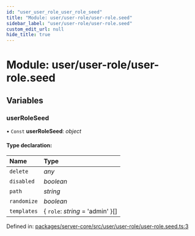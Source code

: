 ```yaml
---
id: "user_user_role_user_role_seed"
title: "Module: user/user-role/user-role.seed"
sidebar_label: "user/user-role/user-role.seed"
custom_edit_url: null
hide_title: true
---
```


# Module: user/user-role/user-role.seed

## Variables

### userRoleSeed

• `Const` **userRoleSeed**: *object*

#### Type declaration:

Name | Type |
:------ | :------ |
`delete` | *any* |
`disabled` | *boolean* |
`path` | *string* |
`randomize` | *boolean* |
`templates` | { `role`: *string* = 'admin' }[] |

Defined in: [packages/server-core/src/user/user-role/user-role.seed.ts:3](https://github.com/xr3ngine/xr3ngine/blob/673ad6a5f/packages/server-core/src/user/user-role/user-role.seed.ts#L3)
